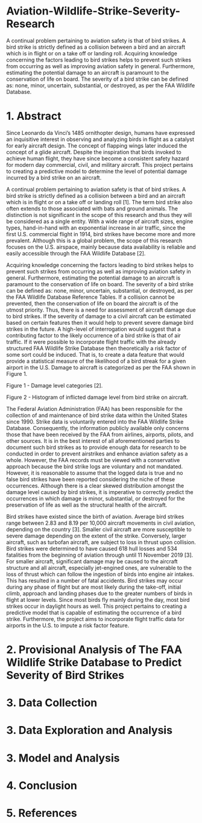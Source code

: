# Aviation-Wildlife-Strike-Severity-Research
A continual problem pertaining to aviation safety is that of bird strikes. A bird strike is strictly defined as a collision between a bird and an aircraft which is in flight or on a take off or landing roll. Acquiring knowledge concerning the factors leading to bird strikes helps to prevent such strikes from occurring as well as improving aviation safety in general. Furthermore, estimating the potential damage to an aircraft is paramount to the conservation of life on board. The severity of a bird strike can be defined as: none, minor, uncertain, substantial, or destroyed, as per the FAA Wildlife Database.

# 1. Abstract

Since Leonardo da Vinci’s 1485 ornithopter design, humans have expressed an inquisitive interest in observing and analyzing birds in flight as a catalyst for early aircraft design. The concept of flapping wings later induced the concept of a glide aircraft. Despite the inspiration that birds invoked to achieve human flight, they have since become a consistent safety hazard for modern day commercial, civil, and military aircraft. This project pertains to creating a predictive model to determine the level of potential damage incurred by a bird strike on an aircraft.

A continual problem pertaining to aviation safety is that of bird strikes. A bird strike is strictly defined as a collision between a bird and an aircraft which is in flight or on a take off or landing roll [1]. The term bird strike also often extends to those associated with bats and ground animals. The distinction is not significant in the scope of this research and thus they will be considered as a single entity. With a wide range of aircraft sizes, engine types, hand-in-hand with an exponential increase in air traffic, since the first U.S. commercial flight in 1914, bird strikes have become more and more prevalent. Although this is a global problem, the scope of this research focuses on the U.S. airspace, mainly because data availability is reliable and easily accessible through the FAA Wildlife Database [2].

Acquiring knowledge concerning the factors leading to bird strikes helps to prevent such strikes from occurring as well as improving aviation safety in general. Furthermore, estimating the potential damage to an aircraft is paramount to the conservation of life on board. The severity of a bird strike can be defined as: none, minor, uncertain, substantial, or destroyed, as per the FAA Wildlife Database Reference Tables. If a collision cannot be prevented, then the conservation of life on board the aircraft is of the utmost priority. Thus, there is a need for assessment of aircraft damage due to bird strikes. If the severity of damage to a civil aircraft can be estimated based on certain features then it would help to prevent severe damage bird strikes in the future. A high-level of interrogation would suggest that a contributing factor to the likely occurrence of a bird strike is that of air traffic. If it were possible to incorporate flight traffic with the already structured FAA Wildlife Strike Database then theoretically a risk factor of some sort could be induced. That is, to create a data feature that would provide a statistical measure of the likelihood of a bird streak for a given airport in the U.S. Damage to aircraft is categorized as per the FAA shown in Figure 1. 


Figure 1 - Damage level categories [2].


Figure 2 - Histogram of inflicted damage level from bird strike on aircraft.

The Federal Aviation Administration (FAA) has been responsible for the collection of and maintenance of bird strike data within the United States since 1990. Strike data is voluntarily entered into the FAA Wildlife Strike Database. Consequently, the information publicly available only concerns those that have been received by the FAA from airlines, airports, pilots, and other sources. It is in the best interest of all aforementioned parties to document such bird strikes as to provide enough data for research to be conducted in order to prevent airstrikes and enhance aviation safety as a whole. However, the FAA records must be viewed with a conservative approach because the bird strike logs are voluntary and not mandated. However, it is reasonable to assume that the logged data is true and no false bird strikes have been reported considering the niche of these occurrences. Although there is a clear skewed distribution amongst the damage level caused by bird strikes, it is imperative to correctly predict the occurrences in which damage is minor, substantial, or destroyed for the preservation of life as well as the structural health of the aircraft. 

Bird strikes have existed since the birth of aviation. Average bird strikes range between 2.83 and 8.19 per 10,000 aircraft movements in civil aviation, depending on the country [3]. Smaller civil aircraft are more susceptible to severe damage depending on the extent of the strike. Conversely, larger aircraft, such as turbofan aircraft, are subject to loss in thrust upon collision. Bird strikes were determined to have caused 618 hull losses and 534 fatalities from the beginning of aviation through until 11 November 2019 [3].
For smaller aircraft, significant damage may be caused to the aircraft structure and all aircraft, especially jet-engined ones, are vulnerable to the loss of thrust which can follow the ingestion of birds into engine air intakes. This has resulted in a number of fatal accidents.
Bird strikes may occur during any phase of flight but are most likely during the take-off, initial climb, approach and landing phases due to the greater numbers of birds in flight at lower levels. Since most birds fly mainly during the day, most bird strikes occur in daylight hours as well. This project pertains to creating a predictive model that is capable of estimating the occurrence of a bird strike. Furthermore, the project aims to incorporate flight traffic data for airports in the U.S. to impute a risk factor feature.  


# 2. Provisional Analysis of The FAA Wildlife Strike Database to Predict Severity of Bird Strikes

# 3. Data Collection

# 3. Data Exploration and Analysis

# 3. Model and Analysis 

# 4. Conclusion

# 5. References
